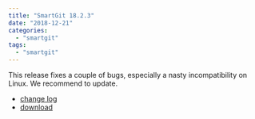 ```yaml
---
title: "SmartGit 18.2.3"
date: "2018-12-21"
categories: 
  - "smartgit"
tags: 
  - "smartgit"
---
```


This release fixes a couple of bugs, especially a nasty incompatibility on Linux. We recommend to update.

- [change log](http://www.syntevo.com/smartgit/changelog.txt)
- [download](http://www.syntevo.com/smartgit/download)
